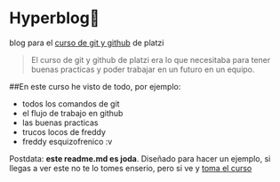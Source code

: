 # Hyperblog💚
blog para el [curso de git y github](https://platzi.com/cursos/git-github/ "curso de git y github") de platzi
> El curso de git y github de platzi era lo que necesitaba para tener buenas practicas y poder trabajar en un futuro en un equipo.

##En este curso he visto de todo, por ejemplo:
* todos los comandos de git
* el flujo de trabajo en github
* las buenas practicas
* trucos locos de freddy 
* freddy esquizofrenico :v

Postdata: **este readme.md es joda**.  Diseñado para hacer un ejemplo, si llegas a ver este no te lo tomes enserio, pero  si ve y [toma el curso](https://platzi.com/cursos/git-github/ "toma el curso")

